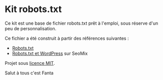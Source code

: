 Kit robots.txt
============

Ce kit est une base de fichier robots.txt prêt à l'emploi, sous réserve d'un peu de personnalisation.

Ce fichier a été construit à partir des références suivantes :
* [Robots.txt](http://robots-txt.com/)
* [Robots.txt et WordPress](http://www.seomix.fr/robots-txt-wordpress/) sur SeoMix


Projet sous [licence MIT](http://opensource.org/licenses/MIT "The MIT licence").

Salut à tous c'est Fanta
